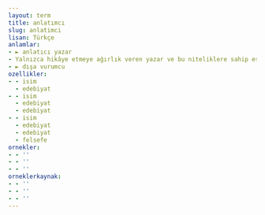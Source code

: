 ```yaml
---
layout: term
title: anlatımcı
slug: anlatimci
lisan: Türkçe
anlamlar:
- ► anlatıcı yazar
- Yalnızca hikâye etmeye ağırlık veren yazar ve bu niteliklere sahip eser
- ► dışa vurumcu
ozellikler:
- - isim
  - edebiyat
- - isim
  - edebiyat
  - edebiyat
- - isim
  - edebiyat
  - edebiyat
  - felsefe
ornekler:
- - ''
- - ''
- - ''
orneklerkaynak:
- - ''
- - ''
- - ''
---
```

